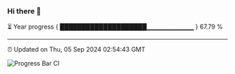 ### Hi there 👋

⏳ Year progress { ████████████████████▁▁▁▁▁▁▁▁▁▁ } 67.79 %

---

⏰ Updated on Thu, 05 Sep 2024 02:54:43 GMT

![Progress Bar CI](https://github.com/IshwaranRudhara/GIT-ACTION/workflows/Progress%20Bar%20CI/badge.svg)
